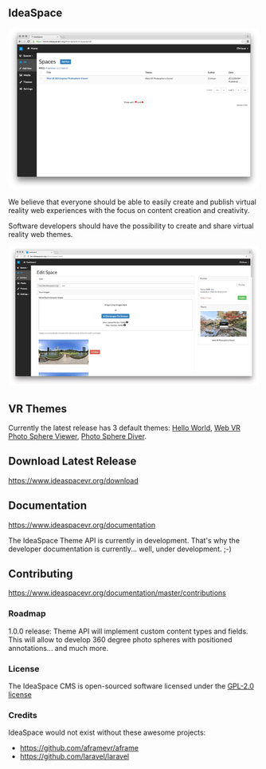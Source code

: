 ## IdeaSpace 

![IdeaSpace - CMS for WebVR](preview.png "IdeaSpace - CMS for WebVR")

We believe that everyone should be able to easily create and publish virtual reality web experiences with the focus on content creation and creativity. 

Software developers should have the possibility to create and share virtual reality web themes.

![IdeaSpace - CMS for WebVR](preview2.png "IdeaSpace - CMS for WebVR")

## VR Themes

Currently the latest release has 3 default themes: [Hello World](https://www.ideaspacevr.org/themes/hello-world-example-theme), [Web VR Photo Sphere Viewer](https://www.ideaspacevr.org/themes/web-vr-photo-sphere-viewer-navigation-menu), [Photo Sphere Diver](https://www.ideaspacevr.org/themes/web-vr-photo-sphere-diver-panorama).

## Download Latest Release

https://www.ideaspacevr.org/download

## Documentation

https://www.ideaspacevr.org/documentation

The IdeaSpace Theme API is currently in development. That's why the developer documentation is currently... well, under development. ;-)

## Contributing

https://www.ideaspacevr.org/documentation/master/contributions

### Roadmap

1.0.0 release: Theme API will implement custom content types and fields. This will allow to develop 360 degree photo spheres with positioned annotations... and much more.

### License

The IdeaSpace CMS is open-sourced software licensed under the [GPL-2.0 license](https://opensource.org/licenses/GPL-2.0)

### Credits

IdeaSpace would not exist without these awesome projects:

- https://github.com/aframevr/aframe
- https://github.com/laravel/laravel

